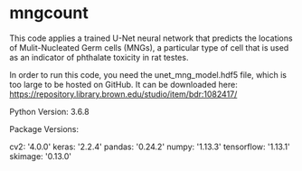 # mngcount

This code applies a trained U-Net neural network that predicts the locations of Mulit-Nucleated Germ cells (MNGs), a particular type of cell that is used as an indicator of phthalate toxicity in rat testes.

In order to run this code, you need the unet_mng_model.hdf5 file, which is too large to be hosted on GitHub.  It can be downloaded here: https://repository.library.brown.edu/studio/item/bdr:1082417/


Python Version: 3.6.8

Package Versions:

cv2: '4.0.0'
keras: '2.2.4'
pandas: '0.24.2'
numpy: '1.13.3'
tensorflow: '1.13.1'
skimage: '0.13.0'


